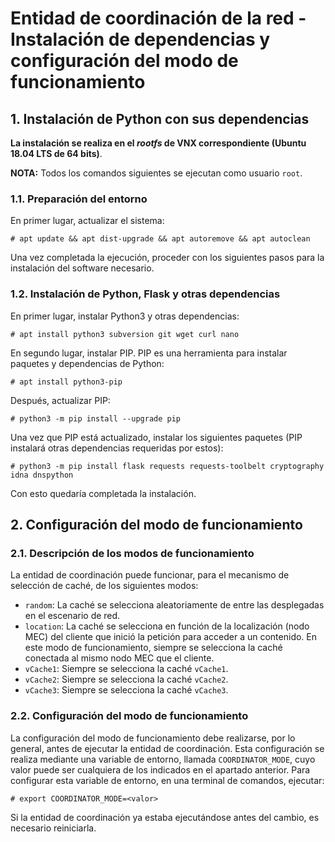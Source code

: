 # Entidad de coordinación de la red - Instalación de dependencias y configuración del modo de funcionamiento

## 1. Instalación de Python con sus dependencias

**La instalación se realiza en el _rootfs_ de VNX correspondiente (Ubuntu 18.04 LTS de 64 bits)**.

**NOTA:** Todos los comandos siguientes se ejecutan como usuario `root`.

### 1.1. Preparación del entorno

En primer lugar, actualizar el sistema:

```
# apt update && apt dist-upgrade && apt autoremove && apt autoclean
```

Una vez completada la ejecución, proceder con los siguientes pasos para la instalación del software necesario.

### 1.2. Instalación de Python, Flask y otras dependencias

En primer lugar, instalar Python3 y otras dependencias:

```
# apt install python3 subversion git wget curl nano
```

En segundo lugar, instalar PIP. PIP es una herramienta para instalar paquetes y dependencias de Python:

```
# apt install python3-pip
```

Después, actualizar PIP:

```
# python3 -m pip install --upgrade pip
```

Una vez que PIP está actualizado, instalar los siguientes paquetes (PIP instalará otras dependencias requeridas por estos):

```
# python3 -m pip install flask requests requests-toolbelt cryptography idna dnspython
```

Con esto quedaría completada la instalación.

## 2. Configuración del modo de funcionamiento

### 2.1. Descripción de los modos de funcionamiento

La entidad de coordinación puede funcionar, para el mecanismo de selección de caché, de los siguientes modos:

- `random`: La caché se selecciona aleatoriamente de entre las desplegadas en el escenario de red.
- `location`: La caché se selecciona en función de la localización (nodo MEC) del cliente que inició la petición para acceder a un contenido. En este modo de funcionamiento, siempre se selecciona la caché conectada al mismo nodo MEC que el cliente.
- `vCache1`: Siempre se selecciona la caché `vCache1`.
- `vCache2`: Siempre se selecciona la caché `vCache2`.
- `vCache3`: Siempre se selecciona la caché `vCache3`.

### 2.2. Configuración del modo de funcionamiento

La configuración del modo de funcionamiento debe realizarse, por lo general, antes de ejecutar la entidad de coordinación. Esta configuración se realiza mediante una variable de entorno, llamada `COORDINATOR_MODE`, cuyo valor puede ser cualquiera de los indicados en el apartado anterior. Para configurar esta variable de entorno, en una terminal de comandos, ejecutar:

```
# export COORDINATOR_MODE=<valor>
```

Si la entidad de coordinación ya estaba ejecutándose antes del cambio, es necesario reiniciarla.
